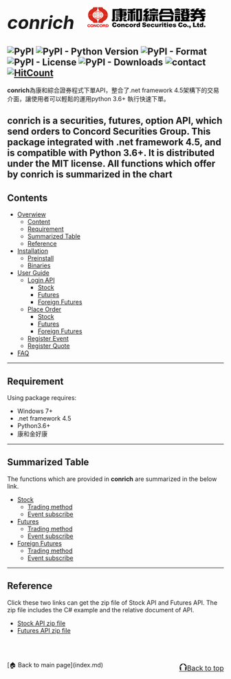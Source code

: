 # <span style="font-size:1.5em;">*conrich*</span>&emsp;![Alt text](img/concordLogo1.png)  

![PyPI](https://img.shields.io/pypi/v/conrich)
![PyPI - Python Version](https://img.shields.io/pypi/pyversions/conrich)
![PyPI - Format](https://img.shields.io/pypi/format/conrich)
![PyPI - License](https://img.shields.io/pypi/l/conrich)
![PyPI - Downloads](https://img.shields.io/pypi/dm/conrich)
![contact](https://img.shields.io/badge/contact-康和證券集團-red)  
[![HitCount](http://hits.dwyl.com/concords6016/conrich.svg)](http://hits.dwyl.com/concords6016/conrich)
---
**conrich**為康和綜合證券程式下單API，整合了.net framework 4.5架構下的交易介面，讓使用者可以輕鬆的運用python 3.6+ 執行快速下單。
  
**conrich** is a securities, futures, option API, which send orders to Concord Securities Group.
This package integrated with .net framework 4.5, and is compatible with Python 3.6+.
It is distributed under the MIT license. All functions which offer by conrich is summarized in the chart
---
## Contents
- [Overwiew](index.md)
    - [Content](index.md#table-of-content)
    - [Requirement](index.md#requirement)
    - [Summarized Table](index.md#summarized-table)
    - [Reference](index.md#reference)
- [Installation](install.md)
    - [Preinstall](install.md#preinstall)
    - [Binaries](install.md#binaries)
- [User Guide](tutorial/user_guide.md)
    - [Login API](tutorial/login.md)
        - [Stock](tutorial/login.md#stock)
        - [Futures](tutorial/login.md#futures)
        - [Foreign Futures](tutorial/login.md#foreign-futures)
    - [Place Order](tutorial/place_order.md)
        - [Stock](tutorial/place_order.md#stock)
        - [Futures](tutorial/place_order.md#futures)
        - [Foreign Futures](tutorial/place_order.md#foreign-futures)
    - [Register Event](tutorial/register_report.md)  
    - [Register Quote](tutorial/register_quote.md)
- [FAQ](faq.md)
---
## Requirement
Using package requires:

- Windows 7+
- .net framework 4.5
- Python3.6+
- 康和金好康
---
## Summarized Table
The functions which are provided in **conrich** are summarized in the below link.  

- [Stock](sum_chart/summarized_table.md#stock)
    - [Trading method](sum_chart/summarized_table.md#trading-method)   
    - [Event subscribe](sum_chart/summarized_table.md#event-subscribe)  
- [Futures](sum_chart/summarized_table.md#futures)    
    - [Trading method](sum_chart/summarized_table.md#trading-method_1)   
    - [Event subscribe](sum_chart/summarized_table.md#event-subscribe_1)  
- [Foreign Futures](sum_chart/summarized_table.md#foreign-futures)   
    - [Trading method](sum_chart/summarized_table.md#trading-method_2)   
    - [Event subscribe](sum_chart/summarized_table.md#event-subscribe_2)  
---
## Reference  
Click these two links can get the zip file of Stock API and Futures API. The zip file includes the C# example and the relative document of API.  
- [Stock API zip file](https://www.concords.com.tw/download/20200318_證券API客戶使用元件及文件.zip)  
- [Futures API zip file](https://www.concordfutures.com.tw/WebSiteUpload//Files/Document/20200728_期貨API.zip)
<br>
<br>
<p style="text-align:left;">
    [🏠 Back to main page](index.md)
    <span style="float:right;">
        <a href="#top"><font size="5">⮉</font><font size="3">Back to top</font></a>
    </span>
</p>
